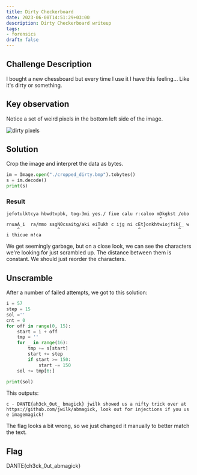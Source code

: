 ```yaml
---
title: Dirty Checkerboard
date: 2023-06-08T14:51:29+03:00
description: Dirty Checkerboard writeup
tags:
- forensics
draft: false
---
```


## Challenge Description

I bought a new chessboard but every time I use it I have this feeling... Like it's dirty or something.

## Key observation

Notice a set of weird pixels in the bottom left side of the image.

![dirty pixels](/images/dantectf_2023/dirty_pixels.png)

## Solution

Crop the image and interpret the data as bytes.

``` python
im = Image.open("./cropped_dirty.bmp").tobytes()
s = im.decode()
print(s)
```

### Result

    jefotulktcya hbwdtvpbk, tog-3mi yes./ fiue calu r:caloo mDkgkst /obo
                                                             ^
    rnuaA_i  ra/mmo ssgN0csaitg/aki eiTukh c ijg ni cEt}onkhtwiojfik{_ w
        ^              ^              ^              ^              ^
    i thicue m!ca

We get seemingly garbage, but on a close look, we can see the characters we're
looking for just scrambled up. The distance between them is constant. We should 
just reorder the characters.

## Unscramble

After a number of failed attempts, we got to this solution:

``` python
i = 57
step = 15
sol =''
cnt = 0
for off in range(0, 15):
    start = i + off
    tmp = ''
    for _ in range(16):
        tmp += s[start]
        start += step
        if start >= 150: 
            start -= 150
    sol += tmp[6:]

print(sol)
```

This outputs:

    c - DANTE{ah3ck_0ut_ bmagick} jwilk showed us a nifty trick over at
    https://github.com/jwilk/abmagick, look out for injections if you us
    e imagemagick!

The flag looks a bit wrong, so we just changed it manually to better match the text.

## Flag

DANTE{ch3ck_0ut_abmagick}

